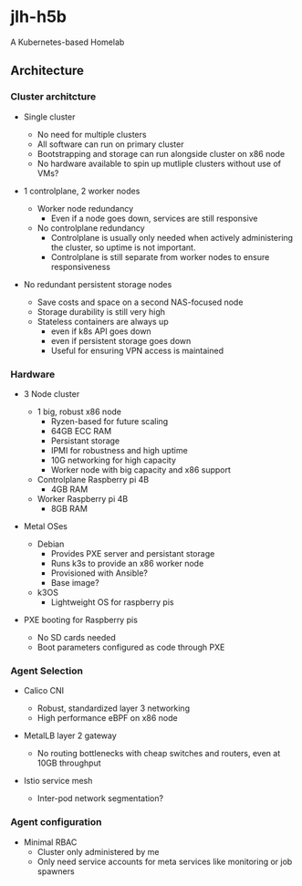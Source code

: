 # jlh-h5b
A Kubernetes-based Homelab


## Architecture

### Cluster architcture
* Single cluster
  * No need for multiple clusters
  * All software can run on primary cluster
  * Bootstrapping and storage can run alongside cluster on x86 node
  * No hardware available to spin up mutliple clusters without use of VMs?

* 1 controlplane, 2 worker nodes
  * Worker node redundancy
    * Even if a node goes down, services are still responsive
  * No controlplane redundancy
     * Controlplane is usually only needed when actively administering the cluster, so uptime is not important.
     * Controlplane is still separate from worker nodes to ensure responsiveness

* No redundant persistent storage nodes
  * Save costs and space on a second NAS-focused node
  * Storage durability is still very high
  * Stateless containers are always up
    * even if k8s API goes down
    * even if persistent storage goes down
    * Useful for ensuring VPN access is maintained

### Hardware
* 3 Node cluster
  * 1 big, robust x86 node
    * Ryzen-based for future scaling
    * 64GB ECC RAM
    * Persistant storage
    * IPMI for robustness and high uptime
    * 10G networking for high capacity
    * Worker node with big capacity and x86 support
  * Controlplane Raspberry pi 4B
    * 4GB RAM
  * Worker Raspberry pi 4B
    * 8GB RAM
 
* Metal OSes
  * Debian
    * Provides PXE server and persistant storage
    * Runs k3s to provide an x86 worker node
    * Provisioned with Ansible?
    * Base image?
  * k3OS 
    * Lightweight OS for raspberry pis

* PXE booting for Raspberry pis
  * No SD cards needed
  * Boot parameters configured as code through PXE

### Agent Selection
* Calico CNI
  * Robust, standardized layer 3 networking
  * High performance eBPF on x86 node

* MetalLB layer 2 gateway
  * No routing bottlenecks with cheap switches and routers, even at 10GB throughput

* Istio service mesh
  * Inter-pod network segmentation?

### Agent configuration
* Minimal RBAC
  * Cluster only administered by me
  * Only need service accounts for meta services like monitoring or job spawners
